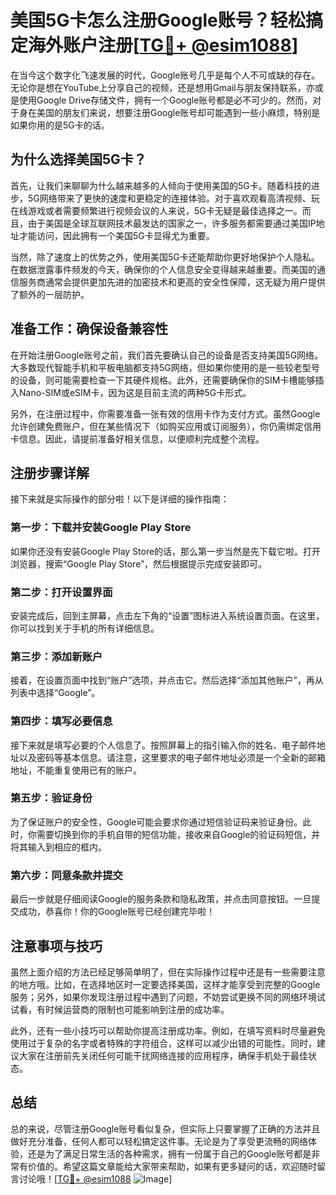 # 美国5G卡怎么注册Google账号？轻松搞定海外账户注册[[TG💪+ @esim1088](https://t.me/s/esim1088)]

在当今这个数字化飞速发展的时代，Google账号几乎是每个人不可或缺的存在。无论你是想在YouTube上分享自己的视频，还是想用Gmail与朋友保持联系，亦或是使用Google Drive存储文件，拥有一个Google账号都是必不可少的。然而，对于身在美国的朋友们来说，想要注册Google账号却可能遇到一些小麻烦，特别是如果你用的是5G卡的话。

## 为什么选择美国5G卡？

首先，让我们来聊聊为什么越来越多的人倾向于使用美国的5G卡。随着科技的进步，5G网络带来了更快的速度和更稳定的连接体验。对于喜欢观看高清视频、玩在线游戏或者需要频繁进行视频会议的人来说，5G卡无疑是最佳选择之一。而且，由于美国是全球互联网技术最发达的国家之一，许多服务都需要通过美国IP地址才能访问，因此拥有一个美国5G卡显得尤为重要。

当然，除了速度上的优势之外，使用美国5G卡还能帮助你更好地保护个人隐私。在数据泄露事件频发的今天，确保你的个人信息安全变得越来越重要。而美国的通信服务商通常会提供更加先进的加密技术和更高的安全性保障，这无疑为用户提供了额外的一层防护。

## 准备工作：确保设备兼容性

在开始注册Google账号之前，我们首先要确认自己的设备是否支持美国5G网络。大多数现代智能手机和平板电脑都支持5G网络，但如果你使用的是一些较老型号的设备，则可能需要检查一下其硬件规格。此外，还需要确保你的SIM卡槽能够插入Nano-SIM或eSIM卡，因为这是目前主流的两种5G卡形式。

另外，在注册过程中，你需要准备一张有效的信用卡作为支付方式。虽然Google允许创建免费账户，但在某些情况下（如购买应用或订阅服务），你仍需绑定信用卡信息。因此，请提前准备好相关信息，以便顺利完成整个流程。

## 注册步骤详解

接下来就是实际操作的部分啦！以下是详细的操作指南：

### 第一步：下载并安装Google Play Store

如果你还没有安装Google Play Store的话，那么第一步当然是先下载它啦。打开浏览器，搜索“Google Play Store”，然后根据提示完成安装即可。

### 第二步：打开设置界面

安装完成后，回到主屏幕，点击左下角的“设置”图标进入系统设置页面。在这里，你可以找到关于手机的所有详细信息。

### 第三步：添加新账户

接着，在设置页面中找到“账户”选项，并点击它。然后选择“添加其他账户”，再从列表中选择“Google”。

### 第四步：填写必要信息

接下来就是填写必要的个人信息了。按照屏幕上的指引输入你的姓名、电子邮件地址以及密码等基本信息。请注意，这里要求的电子邮件地址必须是一个全新的邮箱地址，不能重复使用已有的账户。

### 第五步：验证身份

为了保证账户的安全性，Google可能会要求你通过短信验证码来验证身份。此时，你需要切换到你的手机自带的短信功能，接收来自Google的验证码短信，并将其输入到相应的框内。

### 第六步：同意条款并提交

最后一步就是仔细阅读Google的服务条款和隐私政策，并点击同意按钮。一旦提交成功，恭喜你！你的Google账号已经创建完毕啦！

## 注意事项与技巧

虽然上面介绍的方法已经足够简单明了，但在实际操作过程中还是有一些需要注意的地方哦。比如，在选择地区时一定要选择美国，这样才能享受到完整的Google服务；另外，如果你发现注册过程中遇到了问题，不妨尝试更换不同的网络环境试试看，有时候运营商的限制也可能影响到注册的成功率。

此外，还有一些小技巧可以帮助你提高注册成功率。例如，在填写资料时尽量避免使用过于复杂的名字或者特殊的字符组合，这样可以减少出错的可能性。同时，建议大家在注册前先关闭任何可能干扰网络连接的应用程序，确保手机处于最佳状态。

## 总结

总的来说，尽管注册Google账号看似复杂，但实际上只要掌握了正确的方法并且做好充分准备，任何人都可以轻松搞定这件事。无论是为了享受更流畅的网络体验，还是为了满足日常生活的各种需求，拥有一份属于自己的Google账号都是非常有价值的。希望这篇文章能给大家带来帮助，如果有更多疑问的话，欢迎随时留言讨论哦！[[TG💪+ @esim1088](https://t.me/s/esim1088) ![Image](https://i.postimg.cc/4NQfJmqS/Snipaste-2025-05-13-00-14-12.png)]
